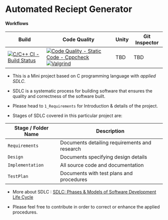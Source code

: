 # Automated Reciept Generator

#### Workflows

| Build | Code Quality | Unity | Git Inspector |
|-----|-----|-----|-----|
| [![C/C++ CI - Build Status](https://github.com/Sankalp256183/MiniProject_C_PBL/actions/workflows/c_build.yml/badge.svg)](https://github.com/Sankalp256183/MiniProject_C_PBL/actions/workflows/c_build.yml) | [![Code Quality - Static Code - Cppcheck](https://github.com/Sankalp256183/MiniProject_C_PBL/actions/workflows/quality_cppcheck.yml/badge.svg)](https://github.com/Sankalp256183/MiniProject_C_PBL/actions/workflows/quality_cppcheck.yml) [![Valgrind](https://github.com/Sankalp256183/MiniProject_C_PBL/actions/workflows/quality_valgrind.yml/badge.svg)](https://github.com/Sankalp256183/MiniProject_C_PBL/actions/workflows/quality_valgrind.yml) | TBD | TBD |

* This is a Mini project based on C programming language with *applied SDLC*.

* SDLC is a systematic process for building software that ensures the quality and correctness of the software built.

* Please head to `1_Requirements` for Introduction & details of the project.

* Stages of SDLC covered in this particular project are:

 | Stage / Folder Name   | Description   |
 |-----|-----|
 | `Requirements` | Documents detailing requirements and research |
 | `Design` | Documents specifying design details |
 | `Implementation` | All source code and documentation |
 | `TestPlan` | Documents with test plans and procedures |


* More about SDLC : [SDLC: Phases & Models of Software Development Life Cycle](https://www.guru99.com/software-development-life-cycle-tutorial.html)

* Please feel free to contribute in order to correct or enhance the applied procedures.
  
